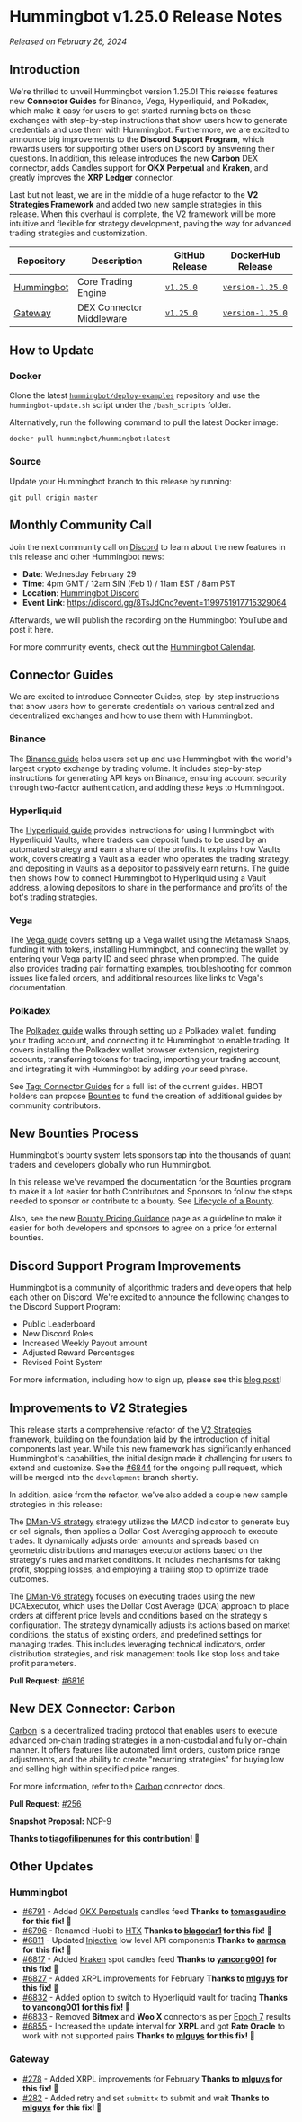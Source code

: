 # Hummingbot v1.25.0 Release Notes

*Released on February 26, 2024*

## Introduction

We're thrilled to unveil Hummingbot version 1.25.0! This release features new **Connector Guides** for Binance, Vega, Hyperliquid, and Polkadex, which make it easy for users to get started running bots on these exchanges with step-by-step instructions that show users how to generate credentials and use them with Hummingbot. Furthermore, we are excited to announce big improvements to the **Discord Support Program**, which rewards users for supporting other users on Discord by answering their questions. In addition, this release introduces the new **Carbon** DEX connector, adds Candles support for **OKX Perpetual** and **Kraken**, and greatly improves the **XRP Ledger** connector.

Last but not least, we are in the middle of a huge refactor to the **V2 Strategies Framework** and added two new sample strategies in this release. When this overhaul is complete, the V2 framework will be more intuitive and flexible for strategy development, paving the way for advanced trading strategies and customization.

| Repository | Description | GitHub Release | DockerHub Release |
|------------|-------------|----------------|-------------------|
| [Hummingbot](https://github.com/hummingbot/hummingbot) | Core Trading Engine | [`v1.25.0`](https://github.com/hummingbot/hummingbot/releases/tag/v1.25.0) | [`version-1.25.0`](https://hub.docker.com/r/hummingbot/hummingbot/tags?name=version-1.25.0) |
| [Gateway](https://github.com/hummingbot/gateway) | DEX Connector Middleware | [`v1.25.0`](https://github.com/hummingbot/gateway/releases/tag/v1.25.0) | [`version-1.25.0`](https://hub.docker.com/r/hummingbot/gateway/tags?name=version-1.25.0) |

## How to Update

### Docker

Clone the latest [`hummingbot/deploy-examples`](https://github.com/hummingbot/deploy-examples) repository and use the `hummingbot-update.sh` script under the `/bash_scripts` folder.

Alternatively, run the following command to pull the latest Docker image:

```
docker pull hummingbot/hummingbot:latest
```

### Source

Update your Hummingbot branch to this release by running:

```
git pull origin master
```

## Monthly Community Call

Join the next community call on [Discord](https://discord.gg/hummingbot) to learn about the new features in this release and other Hummingbot news:

* **Date**: Wednesday February 29
* **Time**: 4pm GMT / 12am SIN (Feb 1) / 11am EST / 8am PST 
* **Location**: [Hummingbot Discord](https://discord.gg/hummingbot)
* **Event Link**: <https://discord.gg/8TsJdCnc?event=1199751917715329064>

Afterwards, we will publish the recording on the Hummingbot YouTube and post it here.

For more community events, check out the [Hummingbot Calendar](https://www.notion.so/hummingbot-foundation/5c767683f80b45c4934aa8cf755a2ff5?v=4dd057ac162f49c9813e11cec0688204&pvs=4).


## Connector Guides

We are excited to introduce Connector Guides, step-by-step instructions that show users how to generate credentials on various centralized and decentralized exchanges and how to use them with Hummingbot. 

### Binance

The [Binance guide](/academy-content/using-binance-with-hummingbot) helps users set up and use Hummingbot with the world's largest crypto exchange by trading volume. It includes step-by-step instructions for generating API keys on Binance, ensuring account security through two-factor authentication, and adding these keys to Hummingbot.

### Hyperliquid

The [Hyperliquid guide](/academy-content/using-hyperliquid-vaults-with-hummingbot) provides instructions for using Hummingbot with Hyperliquid Vaults, where traders can deposit funds to be used by an automated strategy and earn a share of the profits. It explains how Vaults work, covers creating a Vault as a leader who operates the trading strategy, and depositing in Vaults as a depositor to passively earn returns. The guide then shows how to connect Hummingbot to Hyperliquid using a Vault address, allowing depositors to share in the performance and profits of the bot's trading strategies.

### Vega

The [Vega guide](/academy-content/using-vega-protocol-with-hummingbot)  covers setting up a Vega wallet using the Metamask Snaps, funding it with tokens, installing Hummingbot, and connecting the wallet by entering your Vega party ID and seed phrase when prompted. The guide also provides trading pair formatting examples, troubleshooting for common issues like failed orders, and additional resources like links to Vega's documentation.

### Polkadex

The [Polkadex guide](/academy-content/using-polkadex-with-hummingbot) walks through setting up a Polkadex wallet, funding your trading account, and connecting it to Hummingbot to enable trading. It covers installing the Polkadex wallet browser extension, registering accounts, transferring tokens for trading, importing your trading account, and integrating it with Hummingbot by adding your seed phrase.

See [Tag: Connector Guides](/academy/all/#tag:connector-guides) for a full list of the current guides. HBOT holders can propose [Bounties](/bounties) to fund the creation of additional guides by community contributors.

## New Bounties Process

Hummingbot's bounty system lets sponsors tap into the thousands of quant traders and developers globally who run Hummingbot. 

In this release we've revamped the documentation for the Bounties program to make it a lot easier for both Contributors and Sponsors to follow the steps needed to sponsor or contribute to a bounty. See [Lifecycle of a Bounty](../bounties/lifecycle.md).

Also, see the new [Bounty Pricing Guidance](../bounties/prices.md) page as a guideline to make it easier for both developers and sponsors to agree on a price for external bounties. 

## Discord Support Program Improvements

Hummingbot is a community of algorithmic traders and developers that help each other on Discord. We're excited to announce the following changes to the Discord Support Program:

- Public Leaderboard
- New Discord Roles
- Increased Weekly Payout amount 
- Adjusted Reward Percentages
- Revised Point System

For more information, including how to sign up, please see this [blog post](/blog/improvements-to-the-discord-support-program/)!


## Improvements to V2 Strategies

This release starts a comprehensive refactor of the [V2 Strategies](/v2-strategies) framework, building on the foundation laid by the introduction of initial components last year. While this new framework has significantly enhanced Hummingbot's capabilities, the initial design made it challenging for users to extend and customize. See the [#6844](https://github.com/hummingbot/hummingbot/pull/6844) for the ongoing pull request, which will be merged into the `development` branch shortly.

In addition, aside from the refactor, we've also added a couple new sample strategies in this release:

The [DMan-V5 strategy](https://github.com/hummingbot/hummingbot/blob/development/scripts/v2_dman_v5_with_config.py) strategy utilizes the MACD indicator to generate buy or sell signals, then applies a Dollar Cost Averaging approach to execute trades. It dynamically adjusts order amounts and spreads based on geometric distributions and manages executor actions based on the strategy's rules and market conditions. It includes mechanisms for taking profit, stopping losses, and employing a trailing stop to optimize trade outcomes.

The [DMan-V6 strategy](https://github.com/hummingbot/hummingbot/blob/development/scripts/v2_dman_v6_with_config.py) focuses on executing trades using the new DCAExecutor, which uses the Dollar Cost Average (DCA) approach to place orders at different price levels and conditions based on the strategy's configuration. The strategy dynamically adjusts its actions based on market conditions, the status of existing orders, and predefined settings for managing trades. This includes leveraging technical indicators, order distribution strategies, and risk management tools like stop loss and take profit parameters.

**Pull Request:**  [#6816](https://github.com/hummingbot/hummingbot/pull/6816)


## New DEX Connector: Carbon

[Carbon](https://www.carbondefi.xyz) is a decentralized trading protocol that enables users to execute advanced on-chain trading strategies in a non-custodial and fully on-chain manner. It offers features like automated limit orders, custom price range adjustments, and the ability to create "recurring strategies" for buying low and selling high within specified price ranges. 

For more information, refer to the [Carbon](/exchanges/carbon/) connector docs.

**Pull Request:**  [#256](https://github.com/hummingbot/gateway/pull/256)

**Snapshot Proposal:** [NCP-9](https://snapshot.org/#/hbot-ncp.eth/proposal/0x715823050904a16105b0b852c088c500071e393a36f18c2e299cc780ea897dd1)

**Thanks to [tiagofilipenunes](https://github.com/tiagofilipenunes) for this contribution! 🙏**


## Other Updates

### Hummingbot

- [#6791](https://github.com/hummingbot/hummingbot/pull/6791) - Added [OKX Perpetuals](../exchanges/okx.md) candles feed **Thanks to [tomasgaudino](https://github.com/tomasgaudino) for this fix! 🙏**
- [#6796](https://github.com/hummingbot/hummingbot/pull/6796) - Renamed Huobi to [HTX](../exchanges/huobi/index.md) **Thanks to [blagodar1](https://github.com/blagodar1) for this fix! 🙏**
- [#6811](https://github.com/hummingbot/hummingbot/pull/6811) - Updated [Injective](../exchanges/injective.md) low level API components **Thanks to [aarmoa](https://github.com/aarmoa) for this fix! 🙏**
- [#6817](https://github.com/hummingbot/hummingbot/pull/6817) - Added [Kraken](../exchanges/kraken/index.md) spot candles feed **Thanks to [yancong001](https://github.com/yancong001) for this fix! 🙏**
- [#6827](https://github.com/hummingbot/hummingbot/pull/6827) - Added XRPL improvements for February **Thanks to [mlguys](https://github.com/mlguys) for this fix! 🙏**
- [#6832](https://github.com/hummingbot/hummingbot/pull/6832) - Added option to switch to Hyperliquid vault for trading **Thanks to [yancong001](https://github.com/yancong001) for this fix! 🙏**
- [#6833](https://github.com/hummingbot/hummingbot/pull/6833) - Removed **Bitmex** and **Woo X** connectors as per [Epoch 7](https://snapshot.org/#/hbot.eth/proposal/0x09028cd5ebc076f1ae9a55921345a8c1cca1cbb1200cc77c798c66013aabef5d) results
- [#6855](https://github.com/hummingbot/hummingbot/pull/6855) - Increased the update interval for **XRPL** and got **Rate Oracle** to work with not supported pairs **Thanks to [mlguys](https://github.com/mlguys) for this fix! 🙏**

### Gateway

- [#278](https://github.com/hummingbot/gateway/pull/278) - Added XRPL improvements for February **Thanks to [mlguys](https://github.com/mlguys) for this fix! 🙏**
- [#282](https://github.com/hummingbot/gateway/pull/282) - Added retry and set `submittx` to submit and wait **Thanks to [mlguys](https://github.com/mlguys) for this fix! 🙏**


